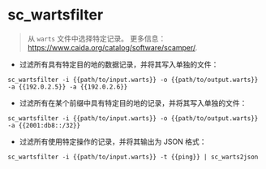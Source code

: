# sc_wartsfilter

> 从 `warts` 文件中选择特定记录。
> 更多信息：<https://www.caida.org/catalog/software/scamper/>.

- 过滤所有具有特定目的地的数据记录，并将其写入单独的文件：

`sc_wartsfilter -i {{path/to/input.warts}} -o {{path/to/output.warts}} -a {{192.0.2.5}} -a {{192.0.2.6}}`

- 过滤所有在某个前缀中具有特定目的地的记录，并将其写入单独的文件：

`sc_wartsfilter -i {{path/to/input.warts}} -o {{path/to/output.warts}} -a {{2001:db8::/32}}`

- 过滤所有使用特定操作的记录，并将其输出为 JSON 格式：

`sc_wartsfilter -i {{path/to/input.warts}} -t {{ping}} | sc_warts2json`